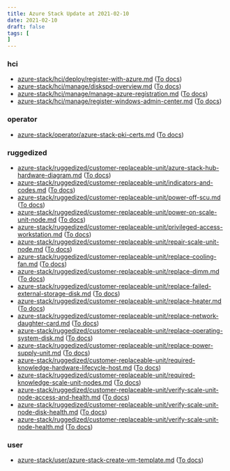 ```yaml
---
title: Azure Stack Update at 2021-02-10
date: 2021-02-10
draft: false
tags: [
]
---
```


### hci
- [azure-stack/hci/deploy/register-with-azure.md](https://github.com/MicrosoftDocs/azure-stack-docs/compare/cf585d6..91de859#diff-a3683a070950df904508f9b7a77e35a87a75980f569dc27728c36e0a34157016) ([To docs](https://docs.microsoft.com/en-us/azure-stack/hci/deploy/register-with-azure?WT.mc_id=AZ-MVP-5003408))
- [azure-stack/hci/manage/diskspd-overview.md](https://github.com/MicrosoftDocs/azure-stack-docs/compare/cf585d6..91de859#diff-a87849ced2b47c9b1b8c43d3b62b7ee59708c7c27099b2729b9f8c027d112c06) ([To docs](https://docs.microsoft.com/en-us/azure-stack/hci/manage/diskspd-overview?WT.mc_id=AZ-MVP-5003408))
- [azure-stack/hci/manage/manage-azure-registration.md](https://github.com/MicrosoftDocs/azure-stack-docs/compare/cf585d6..91de859#diff-f1dc09b0b8ac5de5d740417b9a9243a3262cf6c242362495f760f1b4da1e20ca) ([To docs](https://docs.microsoft.com/en-us/azure-stack/hci/manage/manage-azure-registration?WT.mc_id=AZ-MVP-5003408))
- [azure-stack/hci/manage/register-windows-admin-center.md](https://github.com/MicrosoftDocs/azure-stack-docs/compare/cf585d6..91de859#diff-88d4e05038981fa736054c58700df36ea9d9bbbcdfa568abead398d46acd2f7e) ([To docs](https://docs.microsoft.com/en-us/azure-stack/hci/manage/register-windows-admin-center?WT.mc_id=AZ-MVP-5003408))
    
### operator
- [azure-stack/operator/azure-stack-pki-certs.md](https://github.com/MicrosoftDocs/azure-stack-docs/compare/cf585d6..91de859#diff-3d7e2d669027258a1ab4551f4655290fb07e1c3348f4c3dd07206df30e270b31) ([To docs](https://docs.microsoft.com/en-us/azure-stack/operator/azure-stack-pki-certs?WT.mc_id=AZ-MVP-5003408))
    
### ruggedized
- [azure-stack/ruggedized/customer-replaceable-unit/azure-stack-hub-hardware-diagram.md](https://github.com/MicrosoftDocs/azure-stack-docs/compare/cf585d6..91de859#diff-f7b88621c3847babbd70a66f3e15d5ab87012568494f98a03c4dae52fd98d6e5) ([To docs](https://docs.microsoft.com/en-us/azure-stack/ruggedized/customer-replaceable-unit/azure-stack-hub-hardware-diagram?WT.mc_id=AZ-MVP-5003408))
- [azure-stack/ruggedized/customer-replaceable-unit/indicators-and-codes.md](https://github.com/MicrosoftDocs/azure-stack-docs/compare/cf585d6..91de859#diff-2d0d3788c0e1577f620d42870c5c60b7dac2b84c4e628366bbdcbbe7b0aafb63) ([To docs](https://docs.microsoft.com/en-us/azure-stack/ruggedized/customer-replaceable-unit/indicators-and-codes?WT.mc_id=AZ-MVP-5003408))
- [azure-stack/ruggedized/customer-replaceable-unit/power-off-scu.md](https://github.com/MicrosoftDocs/azure-stack-docs/compare/cf585d6..91de859#diff-7bf90f99721c2970a165ef52eb3b4a1b5abfdcf85808b88c602b044ba37762fb) ([To docs](https://docs.microsoft.com/en-us/azure-stack/ruggedized/customer-replaceable-unit/power-off-scu?WT.mc_id=AZ-MVP-5003408))
- [azure-stack/ruggedized/customer-replaceable-unit/power-on-scale-unit-node.md](https://github.com/MicrosoftDocs/azure-stack-docs/compare/cf585d6..91de859#diff-8c0f225ced5f209025e3d760b9ec50152fff6ee8508b21111bc771ec751c1285) ([To docs](https://docs.microsoft.com/en-us/azure-stack/ruggedized/customer-replaceable-unit/power-on-scale-unit-node?WT.mc_id=AZ-MVP-5003408))
- [azure-stack/ruggedized/customer-replaceable-unit/privileged-access-workstation.md](https://github.com/MicrosoftDocs/azure-stack-docs/compare/cf585d6..91de859#diff-91e9b70342a64f89609af56e86243b7bef7147dd9feee02ed6e478c530d4f840) ([To docs](https://docs.microsoft.com/en-us/azure-stack/ruggedized/customer-replaceable-unit/privileged-access-workstation?WT.mc_id=AZ-MVP-5003408))
- [azure-stack/ruggedized/customer-replaceable-unit/repair-scale-unit-node.md](https://github.com/MicrosoftDocs/azure-stack-docs/compare/cf585d6..91de859#diff-0f009d2e90653a022c30d699777f23f533639644e351526fea6e8c09ca29b276) ([To docs](https://docs.microsoft.com/en-us/azure-stack/ruggedized/customer-replaceable-unit/repair-scale-unit-node?WT.mc_id=AZ-MVP-5003408))
- [azure-stack/ruggedized/customer-replaceable-unit/replace-cooling-fan.md](https://github.com/MicrosoftDocs/azure-stack-docs/compare/cf585d6..91de859#diff-1e572a2d0cf733fb92a7244ccd22a5eb979e3c4020c076fbde01a0185414329d) ([To docs](https://docs.microsoft.com/en-us/azure-stack/ruggedized/customer-replaceable-unit/replace-cooling-fan?WT.mc_id=AZ-MVP-5003408))
- [azure-stack/ruggedized/customer-replaceable-unit/replace-dimm.md](https://github.com/MicrosoftDocs/azure-stack-docs/compare/cf585d6..91de859#diff-6943d2895a2b4752743357ca4f7f6536b4d7d9faea268f6f08f49880672e6002) ([To docs](https://docs.microsoft.com/en-us/azure-stack/ruggedized/customer-replaceable-unit/replace-dimm?WT.mc_id=AZ-MVP-5003408))
- [azure-stack/ruggedized/customer-replaceable-unit/replace-failed-external-storage-disk.md](https://github.com/MicrosoftDocs/azure-stack-docs/compare/cf585d6..91de859#diff-b1b0754e676117e460d6aeae8ba4772e879039653286cf90c1f0f42731d1ea53) ([To docs](https://docs.microsoft.com/en-us/azure-stack/ruggedized/customer-replaceable-unit/replace-failed-external-storage-disk?WT.mc_id=AZ-MVP-5003408))
- [azure-stack/ruggedized/customer-replaceable-unit/replace-heater.md](https://github.com/MicrosoftDocs/azure-stack-docs/compare/cf585d6..91de859#diff-95000f96a1eca195fb8262072e43d6c9500ed6a979b37c55b97f3ec674cfee95) ([To docs](https://docs.microsoft.com/en-us/azure-stack/ruggedized/customer-replaceable-unit/replace-heater?WT.mc_id=AZ-MVP-5003408))
- [azure-stack/ruggedized/customer-replaceable-unit/replace-network-daughter-card.md](https://github.com/MicrosoftDocs/azure-stack-docs/compare/cf585d6..91de859#diff-3f6852eb569dcfcb0c72abbe6b630d019cbd38a23950a98aa192fd217c0b83f8) ([To docs](https://docs.microsoft.com/en-us/azure-stack/ruggedized/customer-replaceable-unit/replace-network-daughter-card?WT.mc_id=AZ-MVP-5003408))
- [azure-stack/ruggedized/customer-replaceable-unit/replace-operating-system-disk.md](https://github.com/MicrosoftDocs/azure-stack-docs/compare/cf585d6..91de859#diff-def33edcdd77b56a29c47be476db0a4a052ddd0ec61a095cfa7e7e52b433d7cd) ([To docs](https://docs.microsoft.com/en-us/azure-stack/ruggedized/customer-replaceable-unit/replace-operating-system-disk?WT.mc_id=AZ-MVP-5003408))
- [azure-stack/ruggedized/customer-replaceable-unit/replace-power-supply-unit.md](https://github.com/MicrosoftDocs/azure-stack-docs/compare/cf585d6..91de859#diff-c568be8d443397e64dca2e1a98a9990404c962dba452e21c81b367f7dd43fe4e) ([To docs](https://docs.microsoft.com/en-us/azure-stack/ruggedized/customer-replaceable-unit/replace-power-supply-unit?WT.mc_id=AZ-MVP-5003408))
- [azure-stack/ruggedized/customer-replaceable-unit/required-knowledge-hardware-lifecycle-host.md](https://github.com/MicrosoftDocs/azure-stack-docs/compare/cf585d6..91de859#diff-180499b0f564bc60ee00f933ba54cec879db66c8db95f93544e1e7ae81e526e4) ([To docs](https://docs.microsoft.com/en-us/azure-stack/ruggedized/customer-replaceable-unit/required-knowledge-hardware-lifecycle-host?WT.mc_id=AZ-MVP-5003408))
- [azure-stack/ruggedized/customer-replaceable-unit/required-knowledge-scale-unit-nodes.md](https://github.com/MicrosoftDocs/azure-stack-docs/compare/cf585d6..91de859#diff-83d0702ee238fb476352e0ab5e777d333fefcbb86179d91289518f9d7e584c85) ([To docs](https://docs.microsoft.com/en-us/azure-stack/ruggedized/customer-replaceable-unit/required-knowledge-scale-unit-nodes?WT.mc_id=AZ-MVP-5003408))
- [azure-stack/ruggedized/customer-replaceable-unit/verify-scale-unit-node-access-and-health.md](https://github.com/MicrosoftDocs/azure-stack-docs/compare/cf585d6..91de859#diff-b517216a0edf65804a60a8cc58df9030326027695b0b7d20f09c9c00b5973800) ([To docs](https://docs.microsoft.com/en-us/azure-stack/ruggedized/customer-replaceable-unit/verify-scale-unit-node-access-and-health?WT.mc_id=AZ-MVP-5003408))
- [azure-stack/ruggedized/customer-replaceable-unit/verify-scale-unit-node-disk-health.md](https://github.com/MicrosoftDocs/azure-stack-docs/compare/cf585d6..91de859#diff-1edb97165070ba9505eb84652f6f20563d9393e63993fe2bbfb405bb05ae39d7) ([To docs](https://docs.microsoft.com/en-us/azure-stack/ruggedized/customer-replaceable-unit/verify-scale-unit-node-disk-health?WT.mc_id=AZ-MVP-5003408))
- [azure-stack/ruggedized/customer-replaceable-unit/verify-scale-unit-node-health.md](https://github.com/MicrosoftDocs/azure-stack-docs/compare/cf585d6..91de859#diff-c916666d931b2b53ffe5790645968a04ea54a495f8032719787503aa970f6ea6) ([To docs](https://docs.microsoft.com/en-us/azure-stack/ruggedized/customer-replaceable-unit/verify-scale-unit-node-health?WT.mc_id=AZ-MVP-5003408))
    
### user
- [azure-stack/user/azure-stack-create-vm-template.md](https://github.com/MicrosoftDocs/azure-stack-docs/compare/cf585d6..91de859#diff-094bdcbe4daf66e50b5cc707090f77f19b39ae76cf67fb01d7d329b0360f1f9d) ([To docs](https://docs.microsoft.com/en-us/azure-stack/user/azure-stack-create-vm-template?WT.mc_id=AZ-MVP-5003408))
    
